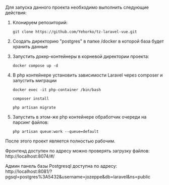 
Для запуска данного проекта необходимо выполнить следующие действия:
1) Клонируем репозиторий:

	`git clone https://github.com/Yehorko/tz-laravel-vue.git`

3) Создать директорию "postgres" в папке /docker в которой база будет хранить данные
	
4) Запустить докер-контейнеры в корневой директории проекта:

   `docker compose up -d`
	
5) В php контейнере установить зависимости Laravel через composer и запустить миграции
	
 	`docker exec -it php-container /bin/bash`

	`composer install`

	`php artisan migrate`
6) Запустить в этом-же php контейнере обработчик очереди на парсинг файлов:

   `php artisan queue:work --queue=default`
   
   
После этого проект является полностью рабочим.

Фронтенд доступен по адресу можно проверять загрузку файлов:
   http://localhost:8074/#/
   
Админ панель базы Postgresql доступна по адресу:
http://localhost:8081/?pgsql=postgres%3A5432&username=jozeppe&db=laravel&ns=public
   
   

